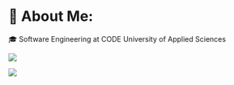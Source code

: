 # 💫 About Me:

🎓 Software Engineering at CODE University of Applied Sciences<br/>



![](https://github-readme-streak-stats.herokuapp.com/?user=FlorianGrollich&theme=dark&hide_border=true)<br/>

[![](https://visitcount.itsvg.in/api?id=FlorianGrollich&label=Views&color=3&icon=5&pretty=false)](https://visitcount.itsvg.in)
<!-- Proudly created with GPRM ( https://gprm.itsvg.in ) -->

